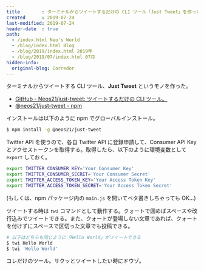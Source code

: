```yaml
---
title        : ターミナルからツイートするだけの CLI ツール「Just Tweet」を作った
created      : 2019-07-24
last-modified: 2019-07-24
header-date  : true
path:
  - /index.html Neo's World
  - /blog/index.html Blog
  - /blog/2019/index.html 2019年
  - /blog/2019/07/index.html 07月
hidden-info:
  original-blog: Corredor
---
```


ターミナルからツイートする CLI ツール、__Just Tweet__ というモノを作った。

- [GitHub - Neos21/just-tweet: ツイートするだけの CLI ツール。](https://github.com/Neos21/just-tweet)
- [@neos21/just-tweet - npm](https://www.npmjs.com/package/@neos21/just-tweet)

インストールは以下のように npm でグローバルインストール。

```bash
$ npm install -g @neos21/just-tweet
```

Twitter API を使うので、各自 Twitter API に登録申請して、Consumer API Key とアクセストークンを取得する。取得したら、以下のように環境変数として `export` しておく。

```bash
export TWITTER_CONSUMER_KEY='Your Consumer Key'
export TWITTER_CONSUMER_SECRET='Your Consumer Secret'
export TWITTER_ACCESS_TOKEN_KEY='Your Access Token Key'
export TWITTER_ACCESS_TOKEN_SECRET='Your Access Token Secret'
```

(もしくは、npm パッケージ内の `main.js` を開いてベタ書きしちゃっても OK…)

ツイートする時は _`twi`_ コマンドとして動作する。クォートで囲めばスペースや改行込みでツイートできる。また、クォートが登場しない文章であれば、クォートを付けずにスペースで区切った文章でも投稿できる。

```bash
# 以下はどちらも同じように「Hello World」がツイートできる
$ twi Hello World
$ twi 'Hello World'
```

コレだけのツール。サクッとツイートしたい時にドウゾ。
